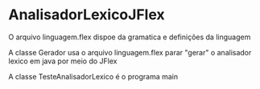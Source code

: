 # AnalisadorLexicoJFlex

O arquivo linguagem.flex dispoe da gramatica e definições da linguagem

A classe Gerador usa o arquivo linguagem.flex parar "gerar" o analisador lexico em java por meio do JFlex

A classe TesteAnalisadorLexico é o programa main
